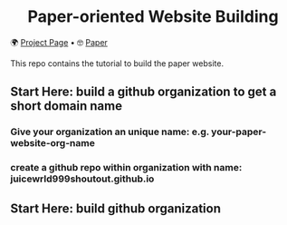 <div align="center">   
  
# Paper-oriented Website Building

</div>


🌍 [Project Page](https://paper-website.github.io/) • 🤓 [Paper](https://paper-website.github.io/) 

This repo contains the tutorial to build the paper website.

## Start Here: build a github organization to get a short domain name
### Give your organization an unique name: e.g. your-paper-website-org-name



### create a github repo within organization with name: juicewrld999shoutout.github.io


## Start Here: build github organization